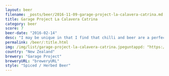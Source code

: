 ```yaml
---
layout: beer
filename: _posts/beer/2016-11-09-garage-project-la-calavera-catrina.md
title: Garage Project La Calavera Catrina
category: beer
score: 7
beer-date: "2016-02-14"
desc: "I may be unique in that I find that chilli and beer are a perfect combination; and this is the best one I’ve had so far"
permalink: /beer/:title.html
img: /img/list/garage-project-la-calavera-catrina.jpeguntappd: "https://untappd.com/b/garage-project-la-calavera-catrina/255471"
country: "New Zealand"
brewery: "Garage Project"
breweryURL: "breweryURL"
style: "Spiced / Herbed Beer"
---
```

